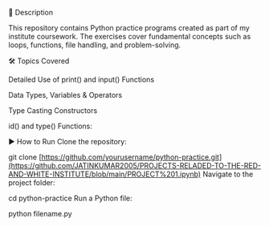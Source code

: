 📌 Description

This repository contains Python practice programs created as part of my institute coursework. The exercises cover fundamental concepts such as loops, functions, file handling, and problem-solving.

🛠 Topics Covered

Detailed Use of print() and input() Functions

Data Types, Variables & Operators

Type Casting Constructors

id() and type() Functions:

▶️ How to Run
Clone the repository:

git clone [https://github.com/yourusername/python-practice.git](https://github.com/JATINKUMAR2005/PROJECTS-RELADED-TO-THE-RED-AND-WHITE-INSTITUTE/blob/main/PROJECT%201.ipynb)
Navigate to the project folder:

cd python-practice
Run a Python file:

python filename.py
